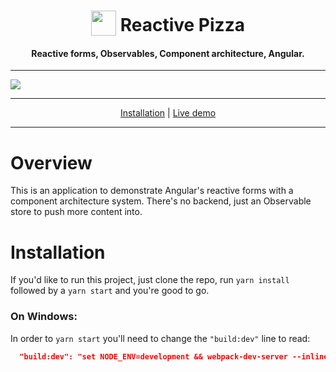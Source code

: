 <h1 align="center">
<img width="40" valign="bottom" src="https://angular.io/resources/images/logos/angular/angular.svg">
Reactive Pizza
</h1>
<h4 align="center">Reactive forms, Observables, Component architecture, Angular.</h4>

---

<a href="https://ultimateangular.com" target="_blank"><img src="https://ultimateangular.com/assets/img/banner.jpg"></a>

---

<div align="center" markdown="1">
<a href="#installation">Installation</a> |
<a href="https://toddmotto.com/reactive-pizza/">Live demo</a>
</div>

---

# Overview

This is an application to demonstrate Angular's reactive forms with a component architecture system. There's no backend, just an Observable store to push more content into.

# Installation

If you'd like to run this project, just clone the repo, run `yarn install` followed by a `yarn start` and you're good to go.

### On Windows:

In order to `yarn start` you'll need to change the `"build:dev"` line to read:
```json
  "build:dev": "set NODE_ENV=development && webpack-dev-server --inline --hot",
```
